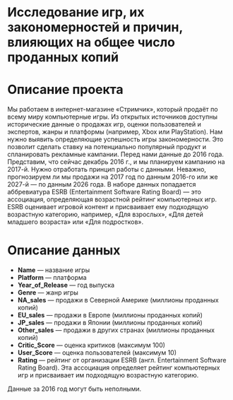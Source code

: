 # Исследование игр, их закономерностей и причин, влияющих на общее число проданных копий
# Описание проекта
Мы работаем в интернет-магазине «Стримчик», который продаёт по всему миру компьютерные игры. Из открытых источников доступны исторические данные о продажах игр, оценки пользователей и экспертов, жанры и платформы (например, Xbox или PlayStation). Нам нужно выявить определяющие успешность игры закономерности. Это позволит сделать ставку на потенциально популярный продукт и спланировать рекламные кампании.
Перед нами данные до 2016 года. Представим, что сейчас декабрь 2016 г., и мы планируем кампанию на 2017-й. Нужно отработать принцип работы с данными. Неважно, прогнозируем ли мы продажи на 2017 год по данным 2016-го или же 2027-й — по данным 2026 года.
В наборе данных попадается аббревиатура ESRB (Entertainment Software Rating Board) — это ассоциация, определяющая возрастной рейтинг компьютерных игр. ESRB оценивает игровой контент и присваивает ему подходящую возрастную категорию, например, «Для взрослых», «Для детей младшего возраста» или «Для подростков».
# Описание данных
- **Name** — название игры
- **Platform** — платформа
- **Year_of_Release** — год выпуска
- **Genre** — жанр игры
- **NA_sales** — продажи в Северной Америке (миллионы проданных копий)
- **EU_sales** — продажи в Европе (миллионы проданных копий)
- **JP_sales** — продажи в Японии (миллионы проданных копий)
- **Other_sales** — продажи в других странах (миллионы проданных копий)
- **Critic_Score** — оценка критиков (максимум 100)
- **User_Score** — оценка пользователей (максимум 10)
- **Rating** — рейтинг от организации ESRB (англ. Entertainment Software Rating Board). Эта ассоциация определяет рейтинг компьютерных игр и присваивает им подходящую возрастную категорию.

Данные за 2016 год могут быть неполными.